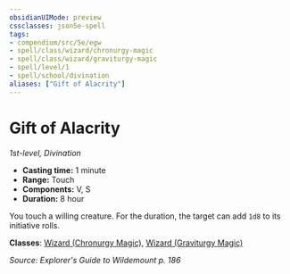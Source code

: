 ```yaml
---
obsidianUIMode: preview
cssclasses: json5e-spell
tags:
- compendium/src/5e/egw
- spell/class/wizard/chronurgy-magic
- spell/class/wizard/graviturgy-magic
- spell/level/1
- spell/school/divination
aliases: ["Gift of Alacrity"]
---
```

# Gift of Alacrity
*1st-level, Divination*  

- **Casting time:** 1 minute
- **Range:** Touch
- **Components:** V, S
- **Duration:** 8 hour

You touch a willing creature. For the duration, the target can add `1d8` to its initiative rolls.

**Classes**: [Wizard (Chronurgy Magic)](/compendium/classes/wizard-chronurgy-magic-egw.md), [Wizard (Graviturgy Magic)](/compendium/classes/wizard-graviturgy-magic-egw.md)

*Source: Explorer's Guide to Wildemount p. 186*